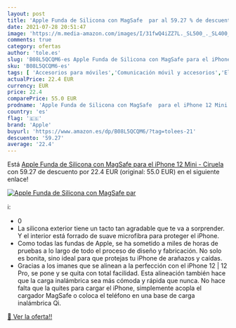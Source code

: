 ```yaml
---
layout: post
title: 'Apple Funda de Silicona con MagSafe  par al 59.27 % de descuento'
date: 2021-07-28 20:51:47
image: 'https://m.media-amazon.com/images/I/31fwQ4iZZ7L._SL500_._SL400_.jpg'
comments: true
category: ofertas
author: 'tole.es'
slug: 'B08L5QCQM6-es Apple Funda de Silicona con MagSafe para el iPhone 12 Mini...'
sku: 'B08L5QCQM6-es'
tags: [ 'Accesorios para móviles','Comunicación móvil y accesorios','Electrónica','Fundas y carcasas para teléfonos móviles','apple','iphone', ]
actualPrice: 22.4 EUR
currency: EUR
price: 22.4
comparePrice: 55.0 EUR
prodname: 'Apple Funda de Silicona con MagSafe  para el iPhone 12 Mini  - Ciruela'
country: 'es'
flag: '🇪🇸'
brand: 'Apple'
buyurl: 'https://www.amazon.es/dp/B08L5QCQM6/?tag=tolees-21'
descuento: '59.27'
average: '22.4'
---
```


Está [Apple Funda de Silicona con MagSafe  para el iPhone 12 Mini  - Ciruela](https://www.amazon.es/dp/B08L5QCQM6/?tag=tolees-21) con 59.27 de descuento por 22.4 EUR (original: 55.0 EUR) en el siguiente enlace!

[![Apple Funda de Silicona con MagSafe  par](https://m.media-amazon.com/images/I/31fwQ4iZZ7L._SL500_._SL400_.jpg)](https://www.amazon.es/dp/B08L5QCQM6/?tag=tolees-21)

ℹ️:

- 0
- La silicona exterior tiene un tacto tan agradable que te va a sorprender. Y el interior está forrado de suave microfibra para proteger el iPhone.
- Como todas las fundas de Apple, se ha sometido a miles de horas de pruebas a lo largo de todo el proceso de diseño y fabricación. No solo es bonita, sino ideal para que protejas tu iPhone de arañazos y caídas.
- Gracias a los imanes que se alinean a la perfección con el iPhone 12 | 12 Pro, se pone y se quita con total facilidad. Esta alineación también hace que la carga inalámbrica sea más cómoda y rápida que nunca. No hace falta que la quites para cargar el iPhone, simplemente acopla el cargador MagSafe o coloca el teléfono en una base de carga inalámbrica Qi.

[🛒 Ver la oferta!!](https://www.amazon.es/dp/B08L5QCQM6/?tag=tolees-21)
